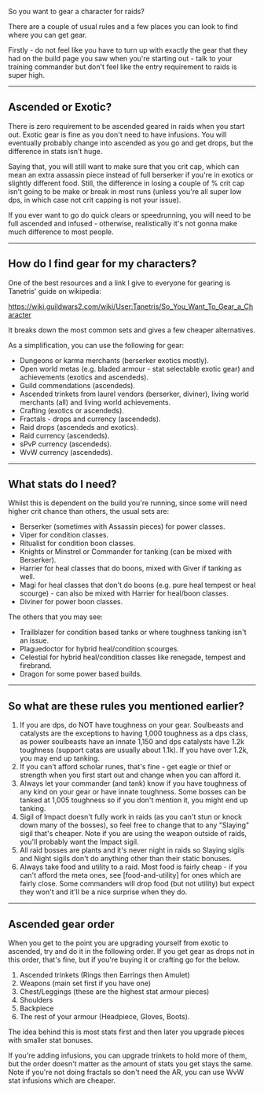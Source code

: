 So you want to gear a character for raids?

There are a couple of usual rules and a few places you can look to find
where you can get gear.

Firstly - do not feel like you have to turn up with exactly the gear
that they had on the build page you saw when you're starting out - talk
to your training commander but don't feel like the entry requirement to
raids is super high.

------------------------------------------------------------------------

## Ascended or Exotic?

There is zero requirement to be ascended geared in raids when you start
out. Exotic gear is fine as you don't need to have infusions. You will
eventually probably change into ascended as you go and get drops, but
the difference in stats isn't huge.

Saying that, you will still want to make sure that you crit cap, which
can mean an extra assassin piece instead of full berserker if you're in
exotics or slightly different food. Still, the difference in losing a
couple of % crit cap isn't going to be make or break in most runs
(unless you're all super low dps, in which case not crit capping is not
your issue).

If you ever want to go do quick clears or speedrunning, you will need to
be full ascended and infused - otherwise, realistically it's not gonna
make much difference to most people.

------------------------------------------------------------------------

## How do I find gear for my characters?

One of the best resources and a link I give to everyone for gearing is
Tanetris' guide on wikipedia:

<https://wiki.guildwars2.com/wiki/User:Tanetris/So_You_Want_To_Gear_a_Character>

It breaks down the most common sets and gives a few cheaper
alternatives.

As a simplification, you can use the following for gear:

- Dungeons or karma merchants (berserker exotics mostly).
- Open world metas (e.g. bladed armour - stat selectable exotic gear)
and achievements (exotics and ascendeds).
- Guild commendations (ascendeds).
- Ascended trinkets from laurel vendors (berserker, diviner), living
world merchants (all) and living world achievements.
- Crafting (exotics or ascendeds).
- Fractals - drops and currency (ascendeds).
- Raid drops (ascendeds and exotics).
- Raid currency (ascendeds).
- sPvP currency (ascendeds).
- WvW currency (ascendeds).

------------------------------------------------------------------------

## What stats do I need?

Whilst this is dependent on the build you're running, since some will
need higher crit chance than others, the usual sets are:

- Berserker (sometimes with Assassin pieces) for power classes.
- Viper for condition classes.
- Ritualist for condition boon classes.
- Knights or Minstrel or Commander for tanking (can be mixed with
Berserker).
- Harrier for heal classes that do boons, mixed with Giver if tanking as
well.
- Magi for heal classes that don't do boons (e.g. pure heal tempest or
heal scourge) - can also be mixed with Harrier for heal/boon classes.
- Diviner for power boon classes.

The others that you may see:

- Trailblazer for condition based tanks or where toughness tanking isn't
an issue.
- Plaguedoctor for hybrid heal/condition scourges.
- Celestial for hybrid heal/condition classes like renegade, tempest and
firebrand.
- Dragon for some power based builds.

------------------------------------------------------------------------

## So what are these rules you mentioned earlier?

1. If you are dps, do NOT have toughness on your gear. Soulbeasts and
catalysts are the exceptions to having 1,000 toughness as a dps class,
as power soulbeasts have an innate 1,150 and dps catalysts have 1.2k
toughness (support catas are usually about 1.1k). If you have over 1.2k,
you may end up tanking.
2. If you can't afford scholar runes, that's fine - get eagle or thief
or strength when you first start out and change when you can afford
it.
3. Always let your commander (and tank) know if you have toughness of
any kind on your gear or have innate toughness. Some bosses can be
tanked at 1,005 toughness so if you don't mention it, you might end up
tanking.
4. Sigil of Impact doesn't fully work in raids (as you can't stun or
knock down many of the bosses), so feel free to change that to any
"Slaying" sigil that's cheaper. Note if you are using the weapon outside
of raids, you'll probably want the Impact sigil.
5. All raid bosses are plants and it's never night in raids so Slaying
sigils and Night sigils don't do anything other than their static
bonuses.
6. Always take food and utility to a raid. Most food is fairly cheap -
if you can't afford the meta ones, see [food-and-utility] for
ones which are fairly close. Some commanders will drop food (but not
utility) but expect they won't and it'll be a nice surprise when they
do.

------------------------------------------------------------------------

## Ascended gear order

When you get to the point you are upgrading yourself from exotic to
ascended, try and do it in the following order. If you get gear as drops
not in this order, that's fine, but if you're buying it or crafting go
for the below.

1. Ascended trinkets (Rings then Earrings then Amulet)
2. Weapons (main set first if you have one)
3. Chest/Leggings (these are the highest stat armour pieces)
4. Shoulders
5. Backpiece
6. The rest of your armour (Headpiece, Gloves, Boots).

The idea behind this is most stats first and then later you upgrade
pieces with smaller stat bonuses.

If you're adding infusions, you can upgrade trinkets to hold more of
them, but the order doesn't matter as the amount of stats you get stays
the same. Note if you're not doing fractals so don't need the AR, you
can use WvW stat infusions which are cheaper.

